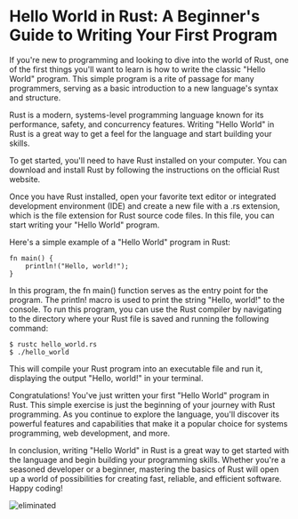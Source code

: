 # Hello World in Rust: A Beginner's Guide to Writing Your First Program

If you're new to programming and looking to dive into the world of Rust, one of the first things you'll want to learn is how to write the classic "Hello World" program. This simple program is a rite of passage for many programmers, serving as a basic introduction to a new language's syntax and structure.

Rust is a modern, systems-level programming language known for its performance, safety, and concurrency features. Writing "Hello World" in Rust is a great way to get a feel for the language and start building your skills.

To get started, you'll need to have Rust installed on your computer. You can download and install Rust by following the instructions on the official Rust website.

Once you have Rust installed, open your favorite text editor or integrated development environment (IDE) and create a new file with a .rs extension, which is the file extension for Rust source code files. In this file, you can start writing your "Hello World" program.

Here's a simple example of a "Hello World" program in Rust:

```
fn main() {
    println!("Hello, world!");
}
```

In this program, the fn main() function serves as the entry point for the program. The println! macro is used to print the string "Hello, world!" to the console. To run this program, you can use the Rust compiler by navigating to the directory where your Rust file is saved and running the following command:

```
$ rustc hello_world.rs
$ ./hello_world
```

This will compile your Rust program into an executable file and run it, displaying the output "Hello, world!" in your terminal.

Congratulations! You've just written your first "Hello World" program in Rust. This simple exercise is just the beginning of your journey with Rust programming. As you continue to explore the language, you'll discover its powerful features and capabilities that make it a popular choice for systems programming, web development, and more.

In conclusion, writing "Hello World" in Rust is a great way to get started with the language and begin building your programming skills. Whether you're a seasoned developer or a beginner, mastering the basics of Rust will open up a world of possibilities for creating fast, reliable, and efficient software. Happy coding!

![eliminated](http://localhost:3000/articles/Writing_hello_world_in_rust!/imgs/image.png)